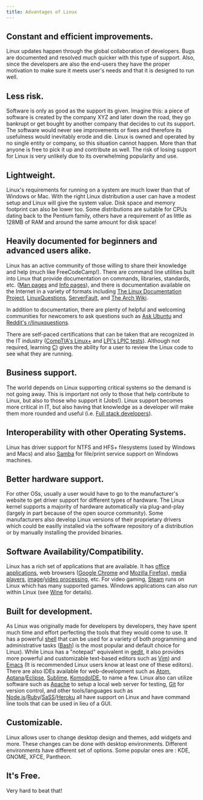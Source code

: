 ```yaml
---
title: Advantages of Linux
---
```

## Constant and efficient improvements.

Linux updates happen through the global collaboration of developers. Bugs are documented and resolved much quicker with this type of support. Also, since the developers are also the end-users they have the proper motivation to make sure it meets user's needs and that it is designed to run well.

## Less risk.

Software is only as good as the support its given. Imagine this: a piece of software is created by the company XYZ and later down the road, they go bankrupt or get bought by another company that decides to cut its support. The software would never see improvements or fixes and therefore its usefulness would inevitably erode and die. Linux is owned and operated by no single entity or company, so this situation cannot happen. More than that anyone is free to pick it up and contribute as well. The risk of losing support for Linux is very unlikely due to its overwhelming popularity and use.

## Lightweight.

Linux's requirements for running on a system are much lower than that of Windows or Mac. With the right Linux distribution a user can have a modest setup and Linux will give the system value. Disk space and memory footprint can also be lower too. Some distributions are suitable for CPUs dating back to the Pentium family, others have a requirement of as little as 128MB of RAM and around the same amount for disk space!

## Heavily documented for beginners and advanced users alike.

Linux has an active community of those willing to share their knowledge and help (much like FreeCodeCamp!). There are command line utilities built into Linux that provide documentation on commands, libraries, standards, etc. (<a href='https://en.wikipedia.org/wiki/Man_page' target='_blank' rel='nofollow'>Man pages</a> and <a href='https://en.wikipedia.org/wiki/Info_(Unix' target='_blank' rel='nofollow'>Info pages</a>), and there is documentation available on the Internet in a variety of formats including <a href='http://www.tldp.org/' target='_blank' rel='nofollow'>The Linux Documentation Project</a>, <a href='http://www.linuxquestions.org/' target='_blank' rel='nofollow'>LinuxQuestions</a>, <a href='http://serverfault.com/' target='_blank' rel='nofollow'>ServerFault</a>, and <a href='https://wiki.archlinux.org/' target='_blank' rel='nofollow'>The Arch Wiki</a>. 

In addition to documentation, there are plenty of helpful and welcoming communities for newcomers to ask questions such as <a href='https://askubuntu.com/' target='_blank' rel='nofollow'>Ask Ubuntu</a> and <a href='https://www.reddit.com/r/linuxquestions/' target='_blank' rel='nofollow'> Reddit's r/linuxquestions</a>.

There are self-paced certifications that can be taken that are recognized in the IT industry (<a href='https://certification.comptia.org/certifications/linux' target='_blank' rel='nofollow'>CompTIA's Linux+</a> and <a href='https://www.lpi.org' target='_blank' rel='nofollow'>LPI's LPIC tests</a>). Although not required, learning <a href='https://en.wikipedia.org/wiki/C_(programming_language' target='_blank' rel='nofollow'>C</a>) gives the ability for a user to review the Linux code to see what they are running.

## Business support.

The world depends on Linux supporting critical systems so the demand is not going away. This is important not only to those that help contribute to Linux, but also to those who support it (Jobs!). Linux support becomes more critical in IT, but also having that knowledge as a developer will make them more rounded and useful (i.e. <a href='https://medium.com/chris-messina/the-full-stack-employee-ed0db089f0a1#.ubttrv255' target='_blank' rel='nofollow'>Full stack developers</a>).

## Interoperability with other Operating Systems.

Linux has driver support for NTFS and HFS+ filesystems (used by Windows and Macs) and also <a href='https://www.samba.org/' target='_blank' rel='nofollow'>Samba</a> for file/print service support on Windows machines.

## Better hardware support.

For other OSs, usually a user would have to go to the manufacturer's website to get driver support for different types of hardware. The Linux kernel supports a majority of hardware automatically via plug-and-play (largely in part because of the open source community). Some manufacturers also develop Linux versions of their proprietary drivers which could be easilly installed via the software repository of a distribution or by manually installing the provided binaries.

## Software Availability/Compatibility.

Linux has a rich set of applications that are available. It has <a href='https://www.libreoffice.org/discover/libreoffice/' target='_blank' rel='nofollow'>office applications</a>, web browsers (<a href='https://www.google.com/chrome/browser/desktop/' target='_blank' rel='nofollow'>Google Chrome</a> and <a href='https://www.mozilla.org/en-US/firefox/new/' target='_blank' rel='nofollow'>Mozilla Firefox</a>), <a href='http://www.videolan.org/vlc/' target='_blank' rel='nofollow'>media players</a>, <a href='https://www.gimp.org/' target='_blank' rel='nofollow'>image</a>/<a href='http://www.openshot.org/' target='_blank' rel='nofollow'>video processing</a>, etc. For video gaming, <a href='http://store.steampowered.com/about/' target='_blank' rel='nofollow'>Steam</a> runs on Linux which has many supported games. Windows applications can also run within Linux (see <a href='https://www.winehq.org/' target='_blank' rel='nofollow'>Wine</a> for details).

## Built for development.

As Linux was originally made for developers by developers, they have spent much time and effort perfecting the tools that they would come to use. It has a powerful <a href='https://en.wikipedia.org/wiki/Unix_shell' target='_blank' rel='nofollow'>shell</a> that can be used for a variety of both programming and administrative tasks (<a href='https://en.wikipedia.org/wiki/Bash_(Unix_shell' target='_blank' rel='nofollow'>Bash</a>) is the most popular and default choice for Linux). While Linux has a "notepad" equivalent in <a href='https://en.wikipedia.org/wiki/Gedit' target='_blank' rel='nofollow'>gedit</a>, it also provides more powerful and customizable text-based editors such as <a href='https://en.wikipedia.org/wiki/Vim_(text_editor)' target='_blank' rel='nofollow'>Vim</a>) and <a href='https://en.wikipedia.org/wiki/Emacs' target='_blank' rel='nofollow'>Emacs</a> (It is recommended Linux users know at least one of these editors). There are also IDEs available for web-development such as <a href='https://atom.io/' target='_blank' rel='nofollow'>Atom</a>, <a href='http://www.aptana.com/' target='_blank' rel='nofollow'>Aptana</a>/<a href='https://eclipse.org/' target='_blank' rel='nofollow'>Eclipse</a>, <a href='https://www.sublimetext.com/' target='_blank' rel='nofollow'>Sublime</a>, <a href='http://komodoide.com/' target='_blank' rel='nofollow'>KomodoIDE</a>, to name a few. Linux also can utilize software such as <a href='https://httpd.apache.org/' target='_blank' rel='nofollow'>Apache</a> to setup a local web server for testing, <a href='https://git-scm.com/' target='_blank' rel='nofollow'>Git</a> for version control, and other tools/languages such as <a href='https://nodejs.org/en/' target='_blank' rel='nofollow'>Node.js</a>/<a href='https://www.ruby-lang.org/en/' target='_blank' rel='nofollow'>Ruby</a>/<a href='http://sass-lang.com/' target='_blank' rel='nofollow'>SaSS</a>/<a href='https://www.heroku.com/' target='_blank' rel='nofollow'>Heroku</a> all have support on Linux and have command line tools that can be used in lieu of a GUI.

## Customizable.

Linux allows user to change desktop design and themes, add widgets and more. These changes can be done with desktop environments. Different environments have different set of options. Some popular ones are : KDE, GNOME, XFCE, Pantheon.

## It's Free.

Very hard to beat that!
